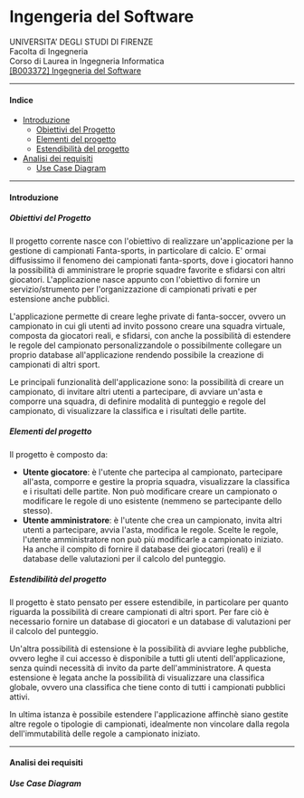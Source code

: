 # Ingengeria del Software

UNIVERSITA’ DEGLI STUDI DI FIRENZE \
Facolta di Ingegneria \
Corso di Laurea in Ingegneria Informatica \
[[B003372] Ingegneria del Software](https://e-l.unifi.it/course/view.php?id=31223)
___

#### Indice
- [Introduzione](#introduzione)
    - [Obiettivi del Progetto](#obiettivi-del-progetto)
    - [Elementi del progetto](#elementi-del-progetto)
    - [Estendibilità del progetto](#estendibilità-del-progetto)
- [Analisi dei requisiti](#analisi-dei-requisiti)
    - [Use Case Diagram](#use-case-diagram)
___

#### Introduzione

##### Obiettivi del Progetto
Il progetto corrente nasce con l'obiettivo di realizzare un'applicazione per la gestione di campionati Fanta-sports, in particolare di calcio. E' ormai diffusissimo il fenomeno dei campionati fanta-sports, dove i giocatori hanno la possibilità di amministrare le proprie squadre favorite e sfidarsi con altri giocatori. L'applicazione nasce appunto con l'obiettivo di fornire un servizio/strumento per l'organizzazione di campionati privati e per estensione anche pubblici.

L'applicazione permette di creare leghe private di fanta-soccer, ovvero un campionato in cui gli utenti ad invito possono creare una squadra virtuale, composta da giocatori reali, e sfidarsi, con anche la possibilità di estendere le regole del campionato personalizzandole o possibilmente collegare un proprio database all'applicazione rendendo possibile la creazione di campionati di altri sport.

Le principali funzionalità dell'applicazione sono: la possibilità di creare un campionato, di invitare altri utenti a partecipare, di avviare un'asta e comporre una squadra, di definire modalità di punteggio e regole del campionato, di visualizzare la classifica e i risultati delle partite.

##### Elementi del progetto

Il progetto è composto da:
-  __Utente giocatore__: 
    è l'utente che partecipa al campionato, partecipare all'asta, comporre e gestire la propria squadra, visualizzare la classifica e i risultati delle partite. Non può modificare creare un campionato o modificare le regole di uno esistente  (nemmeno se partecipante dello stesso).
- __Utente amministratore__:
    è l'utente che crea un campionato, invita altri utenti a partecipare, avvia l'asta, modifica le regole. Scelte le regole, l'utente amministratore non può più modificarle a campionato iniziato. Ha anche il compito di fornire il database dei giocatori (reali) e il database delle valutazioni per il calcolo del punteggio. 

##### Estendibilità del progetto

Il progetto è stato pensato per essere estendibile, in particolare per quanto riguarda la possibilità di creare campionati di altri sport.
Per fare ciò è necessario fornire un database di giocatori e un database di valutazioni per il calcolo del punteggio.

Un'altra possibilità di estensione è la possibilità di avviare leghe pubbliche, ovvero leghe il cui accesso è disponibile a tutti gli utenti 
dell'applicazione, senza quindi necessità di invito da parte dell'amministratore. A questa estensione è legata anche la possibilità di visualizzare una
classifica globale, ovvero una classifica che tiene conto di tutti i campionati pubblici attivi.

In ultima istanza è possibile estendere l'applicazione affinchè siano gestite altre regole o tipologie di campionati, idealmente non vincolare dalla regola
dell'immutabilità delle regole a campionato iniziato.
___

#### Analisi dei requisiti

##### Use Case Diagram
